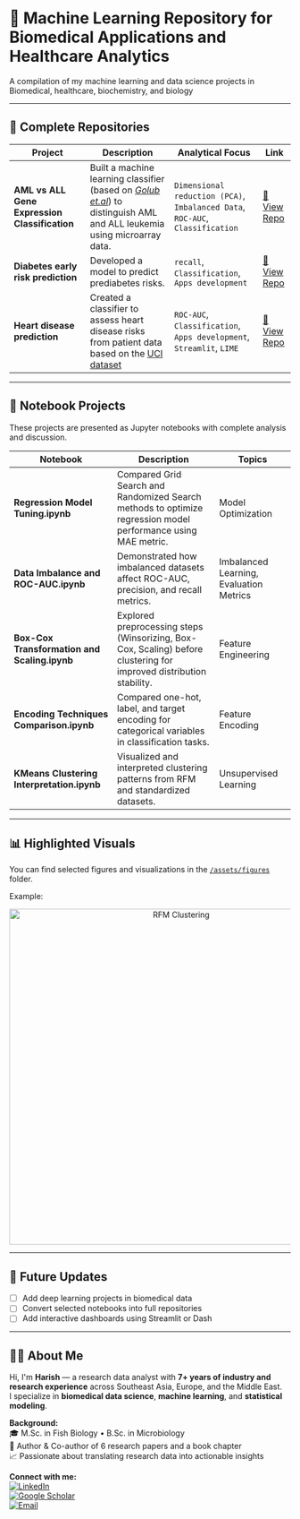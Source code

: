  # 🧠 Machine Learning Repository for Biomedical Applications and Healthcare Analytics

A compilation of my machine learning and data science projects in Biomedical, healthcare, biochemistry, and biology

---

## 🚀 Complete Repositories

| Project | Description | Analytical Focus | Link |
|----------|--------------|-------------|------|
| **AML vs ALL Gene Expression Classification** | Built a machine learning classifier (based on *[Golub et.al](https://pubmed.ncbi.nlm.nih.gov/10521349/)*) to distinguish AML and ALL leukemia using microarray data. | `Dimensional reduction (PCA)`, `Imbalanced Data`, `ROC-AUC`, `Classification` | [🔗 View Repo]([https://github.com/harish-username/aml-all-classifier](https://github.com/harishmuh/Gene-Expression_Acute-Leukimia_MLClassification/tree/main)) |
| **Diabetes early risk prediction** | Developed a model to predict prediabetes risks. | `recall`, `Classification`, `Apps development` | [🔗 View Repo](https://github.com/harishmuh/Early-Risk-Diabetes-predictor-Machine-Learning-and-app/tree/main) |
| **Heart disease prediction** | Created a classifier to assess heart disease risks from patient data based on the [UCI dataset](https://archive.ics.uci.edu/dataset/45/heart+disease) | `ROC-AUC`, `Classification`, `Apps development`, `Streamlit`, `LIME` | [🔗 View Repo](https://github.com/harishmuh/Heart-diseases-prediction-Machine-Learning--App) |

---

## 📓 Notebook Projects

These projects are presented as Jupyter notebooks with complete analysis and discussion.

| Notebook | Description | Topics |
|-----------|--------------|---------|
| **Regression Model Tuning.ipynb** | Compared Grid Search and Randomized Search methods to optimize regression model performance using MAE metric. | Model Optimization |
| **Data Imbalance and ROC-AUC.ipynb** | Demonstrated how imbalanced datasets affect ROC-AUC, precision, and recall metrics. | Imbalanced Learning, Evaluation Metrics |
| **Box-Cox Transformation and Scaling.ipynb** | Explored preprocessing steps (Winsorizing, Box-Cox, Scaling) before clustering for improved distribution stability. | Feature Engineering |
| **Encoding Techniques Comparison.ipynb** | Compared one-hot, label, and target encoding for categorical variables in classification tasks. | Feature Encoding |
| **KMeans Clustering Interpretation.ipynb** | Visualized and interpreted clustering patterns from RFM and standardized datasets. | Unsupervised Learning |

---

## 📊 Highlighted Visuals
You can find selected figures and visualizations in the [`/assets/figures`](./assets/figures) folder.

Example:
<p align="center">
  <img src="assets/figures/rfm_kmeans_clusters.png" alt="RFM Clustering" width="600"/>
</p>

---

## 🧩 Future Updates
- [ ] Add deep learning projects in biomedical data  
- [ ] Convert selected notebooks into full repositories  
- [ ] Add interactive dashboards using Streamlit or Dash  

---

## 👨‍🔬 About Me

Hi, I'm **Harish** — a research data analyst with **7+ years of industry and research experience** across Southeast Asia, Europe, and the Middle East.  
I specialize in **biomedical data science**, **machine learning**, and **statistical modeling**.

**Background:**  
🎓 M.Sc. in Fish Biology • B.Sc. in Microbiology  
🔬 Author & Co-author of 6 research papers and a book chapter  
📈 Passionate about translating research data into actionable insights  

**Connect with me:**  
[![LinkedIn](https://img.shields.io/badge/LinkedIn-Harish-blue?logo=linkedin)](https://linkedin.com/in/harish)  
[![Google Scholar](https://img.shields.io/badge/Google_Scholar-Harish-lightgrey?logo=googlescholar)](#)  
[![Email](https://img.shields.io/badge/Email-harish%40gmail.com-red?logo=gmail)](mailto:harish@gmail.com)
